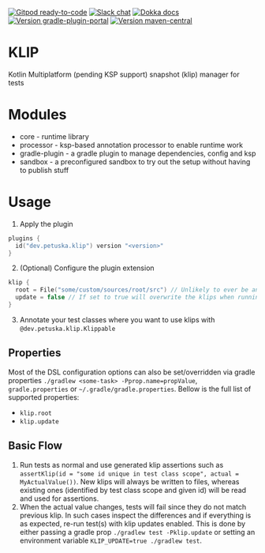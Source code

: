 [![Gitpod ready-to-code](https://img.shields.io/badge/gitpod-ready_to_code-blue?logo=gitpod&style=flat-square)](https://gitpod.io/#https://github.com/mpetuska/klip)
[![Slack chat](https://img.shields.io/badge/kotlinlang-chat-green?logo=slack&style=flat-square)](https://kotlinlang.slack.com/team/UL1A5BA2X)
[![Dokka docs](https://img.shields.io/badge/docs-dokka-orange?style=flat-square)](http://mpetuska.github.io/klip)
[![Version gradle-plugin-portal](https://img.shields.io/maven-metadata/v?label=gradle%20plugin%20portal&logo=gradle&metadataUrl=https%3A%2F%2Fplugins.gradle.org%2Fm2%2Fdev.petuska%2Fklip%2Fmaven-metadata.xml&style=flat-square)](https://plugins.gradle.org/plugin/dev.petuska.klip)
[![Version maven-central](https://img.shields.io/maven-central/v/dev.petuska/klip?logo=apache-maven&style=flat-square)](https://mvnrepository.com/artifact/dev.petuska/klip/latest)

# KLIP

Kotlin Multiplatform (pending KSP support) snapshot (klip) manager for tests

# Modules

* core - runtime library
* processor - ksp-based annotation processor to enable runtime work
* gradle-plugin - a gradle plugin to manage dependencies, config and ksp
* sandbox - a preconfigured sandbox to try out the setup without having to publish stuff

# Usage

1. Apply the plugin

```kotlin
plugins {
  id("dev.petuska.klip") version "<version>"
}
```

2. (Optional) Configure the plugin extension

```kotlin
klip {
  root = File("some/custom/sources/root/src") // Unlikely to ever be anything but "./src" (default)
  update = false // If set to true will overwrite the klips when running tests. Avoid hard-coding this.
}
```

3. Annotate your test classes where you want to use klips with `@dev.petuska.klip.Klippable`

## Properties

Most of the DSL configuration options can also be set/overridden via gradle properties
`./gradlew <some-task> -Pprop.name=propValue`, `gradle.properties` or `~/.gradle/gradle.properties`. Bellow is the full
list of supported properties:

* `klip.root`
* `klip.update`

## Basic Flow

1. Run tests as normal and use generated klip assertions such
   as `assertKlip(id = "some id unique in test class scope", actual = MyActualValue())`. New klips will always be
   written to files, whereas existing ones (identified by test class scope and given id) will be read and used for
   assertions.
2. When the actual value changes, tests will fail since they do not match previous klip. In such cases inspect the
   differences and if everything is as expected, re-run test(s) with klip updates enabled. This is done by either
   passing a gradle prop `./gradlew test -Pklip.update`
   or setting an environment variable `KLIP_UPDATE=true ./gradlew test`.
